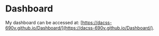 # Dashboard
My dashboard can be accessed at: [https://dacss-690v.github.io/Dashboard/](https://dacss-690v.github.io/Dashboard/).

